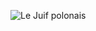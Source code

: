 ![Le Juif polonais](https://upload.wikimedia.org/wikipedia/commons/thumb/8/89/%C3%89mile_Bayard_-_Beaumarchais_-_B%C3%A9g%C3%A9arss_in_La_m%C3%A8re_coupable%2C_1876.jpg/300px-%C3%89mile_Bayard_-_Beaumarchais_-_B%C3%A9g%C3%A9arss_in_La_m%C3%A8re_coupable%2C_1876.jpg)